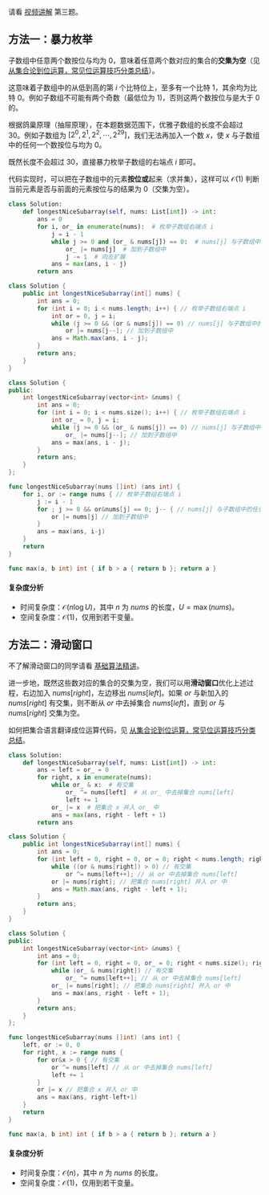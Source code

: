 请看 [视频讲解](https://www.bilibili.com/video/BV1Dt4y1j7qh) 第三题。

## 方法一：暴力枚举

子数组中任意两个数按位与均为 $0$，意味着任意两个数对应的集合的**交集为空**（见 [从集合论到位运算，常见位运算技巧分类总结](https://leetcode.cn/circle/discuss/CaOJ45/)）。

这意味着子数组中的从低到高的第 $i$ 个比特位上，至多有一个比特 $1$，其余均为比特 $0$。例如子数组不可能有两个奇数（最低位为 $1$)，否则这两个数按位与是大于 $0$ 的。

根据鸽巢原理（抽屉原理），在本题数据范围下，优雅子数组的长度不会超过 $30$。例如子数组为 $[2^0,2^1,2^2,\cdots,2^{29}]$，我们无法再加入一个数 $x$，使 $x$ 与子数组中的任何一个数按位与均为 $0$。

既然长度不会超过 $30$，直接暴力枚举子数组的右端点 $i$ 即可。

代码实现时，可以把在子数组中的元素**按位或**起来（求并集），这样可以 $\mathcal{O}(1)$ 判断当前元素是否与前面的元素按位与的结果为 $0$（交集为空）。

```py [sol1-Python3]
class Solution:
    def longestNiceSubarray(self, nums: List[int]) -> int:
        ans = 0
        for i, or_ in enumerate(nums):  # 枚举子数组右端点 i
            j = i - 1
            while j >= 0 and (or_ & nums[j]) == 0:  # nums[j] 与子数组中的任意元素 AND 均为 0
                or_ |= nums[j]  # 加到子数组中
                j -= 1  # 向左扩展
            ans = max(ans, i - j)
        return ans
```

```java [sol1-Java]
class Solution {
    public int longestNiceSubarray(int[] nums) {
        int ans = 0;
        for (int i = 0; i < nums.length; i++) { // 枚举子数组右端点 i
            int or = 0, j = i;
            while (j >= 0 && (or & nums[j]) == 0) // nums[j] 与子数组中的任意元素 AND 均为 0
                or |= nums[j--]; // 加到子数组中
            ans = Math.max(ans, i - j);
        }
        return ans;
    }
}
```

```cpp [sol1-C++]
class Solution {
public:
    int longestNiceSubarray(vector<int> &nums) {
        int ans = 0;
        for (int i = 0; i < nums.size(); i++) { // 枚举子数组右端点 i
            int or_ = 0, j = i;
            while (j >= 0 && (or_ & nums[j]) == 0) // nums[j] 与子数组中的任意元素 AND 均为 0
                or_ |= nums[j--]; // 加到子数组中
            ans = max(ans, i - j);
        }
        return ans;
    }
};
```

```go [sol1-Go]
func longestNiceSubarray(nums []int) (ans int) {
	for i, or := range nums { // 枚举子数组右端点 i
		j := i - 1
		for ; j >= 0 && or&nums[j] == 0; j-- { // nums[j] 与子数组中的任意元素 AND 均为 0
			or |= nums[j] // 加到子数组中
		}
		ans = max(ans, i-j)
	}
	return
}

func max(a, b int) int { if b > a { return b }; return a }
```

#### 复杂度分析

- 时间复杂度：$\mathcal{O}(n\log U)$，其中 $n$ 为 $\textit{nums}$ 的长度，$U=\max(\textit{nums})$。
- 空间复杂度：$\mathcal{O}(1)$，仅用到若干变量。

## 方法二：滑动窗口

不了解滑动窗口的同学请看 [基础算法精讲](https://www.bilibili.com/video/BV1hd4y1r7Gq/)。

进一步地，既然这些数对应的集合的交集为空，我们可以用**滑动窗口**优化上述过程，右边加入 $\textit{nums}[\textit{right}]$，左边移出 $\textit{nums}[\textit{left}]$。如果 $\textit{or}$ 与新加入的 $\textit{nums}[\textit{right}]$ 有交集，则不断从 $\textit{or}$ 中去掉集合 $\textit{nums}[\textit{left}]$，直到 $\textit{or}$ 与 $\textit{nums}[\textit{right}]$ 交集为空。

如何把集合语言翻译成位运算代码，见 [从集合论到位运算，常见位运算技巧分类总结](https://leetcode.cn/circle/discuss/CaOJ45/)。

```py [sol2-Python3]
class Solution:
    def longestNiceSubarray(self, nums: List[int]) -> int:
        ans = left = or_ = 0
        for right, x in enumerate(nums):
            while or_ & x:  # 有交集
                or_ ^= nums[left]  # 从 or_ 中去掉集合 nums[left]
                left += 1
            or_ |= x  # 把集合 x 并入 or_ 中
            ans = max(ans, right - left + 1)
        return ans
```

```java [sol2-Java]
class Solution {
    public int longestNiceSubarray(int[] nums) {
        int ans = 0;
        for (int left = 0, right = 0, or = 0; right < nums.length; right++) {
            while ((or & nums[right]) > 0) // 有交集
                or ^= nums[left++]; // 从 or 中去掉集合 nums[left]
            or |= nums[right]; // 把集合 nums[right] 并入 or 中
            ans = Math.max(ans, right - left + 1);
        }
        return ans;
    }
}
```

```cpp [sol2-C++]
class Solution {
public:
    int longestNiceSubarray(vector<int> &nums) {
        int ans = 0;
        for (int left = 0, right = 0, or_ = 0; right < nums.size(); right++) {
            while (or_ & nums[right]) // 有交集
                or_ ^= nums[left++]; // 从 or 中去掉集合 nums[left]
            or_ |= nums[right]; // 把集合 nums[right] 并入 or 中
            ans = max(ans, right - left + 1);
        }
        return ans;
    }
};
```

```go [sol2-Go]
func longestNiceSubarray(nums []int) (ans int) {
	left, or := 0, 0
	for right, x := range nums {
		for or&x > 0 { // 有交集
			or ^= nums[left] // 从 or 中去掉集合 nums[left]
			left += 1
		}
		or |= x // 把集合 x 并入 or 中
		ans = max(ans, right-left+1)
	}
	return
}

func max(a, b int) int { if b > a { return b }; return a }
```

#### 复杂度分析

- 时间复杂度：$\mathcal{O}(n)$，其中 $n$ 为 $\textit{nums}$ 的长度。
- 空间复杂度：$\mathcal{O}(1)$，仅用到若干变量。
